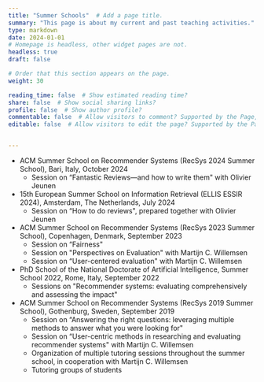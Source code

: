 ```yaml
---
title: "Summer Schools"  # Add a page title.
summary: "This page is about my current and past teaching activities."  # Add a page description.
type: markdown
date: 2024-01-01 
# Homepage is headless, other widget pages are not.
headless: true
draft: false

# Order that this section appears on the page.
weight: 30

reading_time: false  # Show estimated reading time?
share: false  # Show social sharing links?
profile: false  # Show author profile?
commentable: false  # Allow visitors to comment? Supported by the Page, Post, and Docs content types.
editable: false  # Allow visitors to edit the page? Supported by the Page, Post, and Docs content types.


---
```

- ACM Summer School on Recommender Systems (RecSys 2024 Summer School), Bari, Italy, October 2024
  - Session on “Fantastic Reviews—and how to write them" with Olivier Jeunen
- 15th European Summer School on Information Retrieval (ELLIS ESSIR 2024), Amsterdam, The Netherlands, July 2024
  - Session on “How to do reviews", prepared together with Olivier Jeunen
- ACM Summer School on Recommender Systems (RecSys 2023 Summer School), Copenhagen, Denmark, September 2023
  - Session on “Fairness"
  - Session on "Perspectives on Evaluation" with Martijn C. Willemsen
  - Session on “User-centered evaluation" with Martijn C. Willemsen
- PhD School of the National Doctorate of Artificial Intelligence, Summer School 2022, Rome, Italy, September 2022
  - Sessions on "Recommender systems: evaluating comprehensively and assessing the impact"
- ACM Summer School on Recommender Systems (RecSys 2019 Summer School), Gothenburg, Sweden, September 2019
  - Session on “Answering the right questions: leveraging multiple methods to answer what you were looking for"
  - Session on “User-centric methods in researching and evaluating recommender systems" with Martijn C. Willemsen
  - Organization of multiple tutoring sessions throughout the summer school, in cooperation with Martijn C. Willemsen
  - Tutoring groups of students